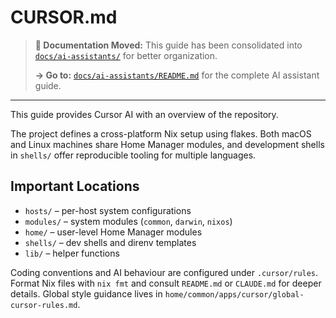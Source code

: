 # CURSOR.md

> **📍 Documentation Moved:** This guide has been consolidated into [`docs/ai-assistants/`](docs/ai-assistants/) for better organization.
>
> **→ Go to:** [`docs/ai-assistants/README.md`](docs/ai-assistants/README.md) for the complete AI assistant guide.

---

This guide provides Cursor AI with an overview of the repository.

The project defines a cross-platform Nix setup using flakes. Both macOS and Linux machines share Home Manager modules, and development shells in `shells/` offer reproducible tooling for multiple languages.

## Important Locations
- `hosts/` – per-host system configurations
- `modules/` – system modules (`common`, `darwin`, `nixos`)
- `home/` – user-level Home Manager modules
- `shells/` – dev shells and direnv templates
- `lib/` – helper functions

Coding conventions and AI behaviour are configured under `.cursor/rules`. Format Nix files with `nix fmt` and consult `README.md` or `CLAUDE.md` for deeper details. Global style guidance lives in `home/common/apps/cursor/global-cursor-rules.md`.
